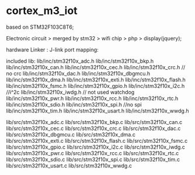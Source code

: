 # cortex_m3_iot
based on STM32F103C8T6;

Electronic circuit > merged by stm32 > wifi chip > php > display(jquery);

hardware Linker : J-link
port mapping: 

included lib:
lib/inc/stm32f10x_adc.h 
lib/inc/stm32f10x_bkp.h
lib/inc/stm32f10x_can.h
lib/inc/stm32f10x_cec.h
lib/inc/stm32f10x_crc.h // no crc
lib/inc/stm32f10x_dac.h
lib/inc/stm32f10x_dbgmcu.h
lib/inc/stm32f10x_dma.h
lib/inc/stm32f10x_exti.h
lib/inc/stm32f10x_flash.h
lib/inc/stm32f10x_fsmc.h
lib/inc/stm32f10x_gpio.h
lib/inc/stm32f10x_i2c.h  //i^2c
lib/inc/stm32f10x_iwdg.h // not used watchdog
lib/inc/stm32f10x_pwr.h
lib/inc/stm32f10x_rcc.h
lib/inc/stm32f10x_rtc.h
lib/inc/stm32f10x_sdio.h
lib/inc/stm32f10x_spi.h //no spi 
lib/inc/stm32f10x_tim.h
lib/inc/stm32f10x_usart.h
lib/inc/stm32f10x_wwdg.h

lib/src/stm32f10x_adc.c
lib/src/stm32f10x_bkp.c
lib/src/stm32f10x_can.c
lib/src/stm32f10x_cec.c
lib/src/stm32f10x_crc.c
lib/src/stm32f10x_dac.c
lib/src/stm32f10x_dbgmcu.c
lib/src/stm32f10x_dma.c
lib/src/stm32f10x_exti.c
lib/src/stm32f10x_flash.c
lib/src/stm32f10x_fsmc.c
lib/src/stm32f10x_gpio.c
lib/src/stm32f10x_i2c.c
lib/src/stm32f10x_iwdg.c
lib/src/stm32f10x_pwr.c
lib/src/stm32f10x_rcc.c
lib/src/stm32f10x_rtc.c
lib/src/stm32f10x_sdio.c
lib/src/stm32f10x_spi.c
lib/src/stm32f10x_tim.c
lib/src/stm32f10x_usart.c
lib/src/stm32f10x_wwdg.c
